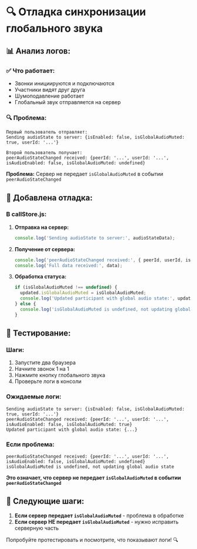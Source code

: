 # 🔍 Отладка синхронизации глобального звука

## 📊 **Анализ логов:**

### ✅ **Что работает:**
- Звонки инициируются и подключаются
- Участники видят друг друга
- Шумоподавление работает
- Глобальный звук отправляется на сервер

### 🔍 **Проблема:**
```
Первый пользователь отправляет:
Sending audioState to server: {isEnabled: false, isGlobalAudioMuted: true, userId: '...'}

Второй пользователь получает:
peerAudioStateChanged received: {peerId: '...', userId: '...', isAudioEnabled: false, isGlobalAudioMuted: undefined}
```

**Проблема:** Сервер не передает `isGlobalAudioMuted` в событии `peerAudioStateChanged`

## 🔧 **Добавлена отладка:**

### **В callStore.js:**
1. **Отправка на сервер:**
   ```javascript
   console.log('Sending audioState to server:', audioStateData);
   ```

2. **Получение от сервера:**
   ```javascript
   console.log('peerAudioStateChanged received:', { peerId, userId, isAudioEnabled, isGlobalAudioMuted });
   console.log('Full data received:', data);
   ```

3. **Обработка статуса:**
   ```javascript
   if (isGlobalAudioMuted !== undefined) {
     updated.isGlobalAudioMuted = isGlobalAudioMuted;
     console.log('Updated participant with global audio state:', updated);
   } else {
     console.log('isGlobalAudioMuted is undefined, not updating global audio state');
   }
   ```

## 🧪 **Тестирование:**

### **Шаги:**
1. Запустите два браузера
2. Начните звонок 1 на 1
3. Нажмите кнопку глобального звука
4. Проверьте логи в консоли

### **Ожидаемые логи:**
```
Sending audioState to server: {isEnabled: false, isGlobalAudioMuted: true, userId: '...'}
peerAudioStateChanged received: {peerId: '...', userId: '...', isAudioEnabled: false, isGlobalAudioMuted: true}
Updated participant with global audio state: {...}
```

### **Если проблема:**
```
peerAudioStateChanged received: {peerId: '...', userId: '...', isAudioEnabled: false, isGlobalAudioMuted: undefined}
isGlobalAudioMuted is undefined, not updating global audio state
```

**Это означает, что сервер не передает `isGlobalAudioMuted` в событии `peerAudioStateChanged`**

## 🎯 **Следующие шаги:**

1. **Если сервер передает `isGlobalAudioMuted`** - проблема в обработке
2. **Если сервер НЕ передает `isGlobalAudioMuted`** - нужно исправить серверную часть

Попробуйте протестировать и посмотрите, что показывают логи! 🔍



